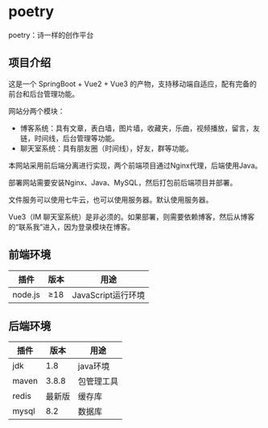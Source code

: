 # poetry
poetry：诗一样的创作平台
## 项目介绍
这是一个 SpringBoot + Vue2 + Vue3 的产物，支持移动端自适应，配有完备的前台和后台管理功能。

网站分两个模块：
- 博客系统：具有文章，表白墙，图片墙，收藏夹，乐曲，视频播放，留言，友链，时间线，后台管理等功能。
- 聊天室系统：具有朋友圈（时间线），好友，群等功能。

本网站采用前后端分离进行实现，两个前端项目通过Nginx代理，后端使用Java。

部署网站需要安装Nginx、Java、MySQL，然后打包前后端项目并部署。

文件服务可以使用七牛云，也可以使用服务器。默认使用服务器。

Vue3（IM 聊天室系统）是非必须的。如果部署，则需要依赖博客，然后从博客的“联系我”进入，因为登录模块在博客。
## 前端环境
| 插件 | 版本  | 用途 |
|--- |-----| ----- |
| node.js | ≥18 |  JavaScript运行环境 |

## 后端环境
| 插件 | 版本   | 用途 |
| --- |------|  ----- |
| jdk | 1.8  |java环境 |
| maven | 3.8.8 |包管理工具 |
| redis | 最新版  | 缓存库 |
| mysql | 8.2  | 数据库 |
